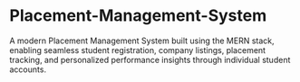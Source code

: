 # Placement-Management-System
A modern Placement Management System built using the MERN stack, enabling seamless student registration, company listings, placement tracking, and personalized performance insights through individual student accounts.
